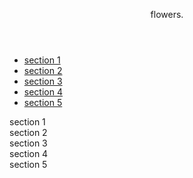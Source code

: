 <!DOCTYPE html>
<html lang="en">
<head>
    <meta charset="UTF-8">
    <meta http-equiv="X-UA-Compatible" content="IE=edge">
    <meta name="viewport" content="width=device-width, initial-scale=1.0">
    <title>Pet-project</title>
    <link rel="preconnect" href="https://fonts.googleapis.com">
    <link rel="preconnect" href="https://fonts.gstatic.com" crossorigin>
    <link href="https://fonts.googleapis.com/css2?family=Roboto+Mono:ital,wght@0,500;0,700;1,300&display=swap" rel="stylesheet">
    <link rel="stylesheet" href="https://cdnjs.cloudflare.com/ajax/libs/modern-normalize/1.0.0/modern-normalize.min.css">
    <link rel="stylesheet" href="/css/style.css">
</head>
<body>
 <header >
     <div class="logo_name">
            <p>flowers.</p>
     </div>
            <!-- <div class="menu">
                <ul>
                    <li><a href="#">news</a></li>
                    <li><a href="#">history</a></li>
                    <li><a href="#">memetic movement</a></li>
                    <li><a href="#">types of memes</a></li>
                    <li><a href="#">religious memes</a></li>
                    <li>
                        <a class="menu-caret" href="#">looking for memes?</a>
                        <ul>
                            <li><a href="tel:0963848058">my phone number</a></li>
                            <li><a href="mailto:tanyaignat1811@gmail.com">mail</a></li>
                            <li><a href="https://www.instagram.com/tanyaihnatenkoo/">instagram</a></li>
                            <li><a href="#">telegram</a></li>
                            <li><a href="#">click here</a></li>
                        </ul>
                    </li>
                </ul>
            </div> -->
        </header>
        <main>
            <div class="menu-bar">
                <span></span>
            </div>
            <div class="menu">
                    <ul>
                        <li><a href="#section-1" class="burger-menu_link">section 1</a></li>
                        <li><a href="#section-2" class="burger-menu_link">section 2</a></li>
                        <li><a href="#section-3" class="burger-menu_link">section 3</a></li>
                        <li><a href="#section-4" class="burger-menu_link">section 4</a></li>
                        <li><a href="#section-5" class="burger-menu_link">section 5</a></li>
                    </ul> 
                </div>
            </div>
               <section id="section-1">section 1</section>
               <section id="section-2">section 2</section>
               <section id="section-3">section 3</section>
               <section id="section-4">section 4</section>
               <section id="section-5">section 5</section>
        </main>
        <footer></footer>
        <script src="/js/script.js"></script>
</body>
</html>
